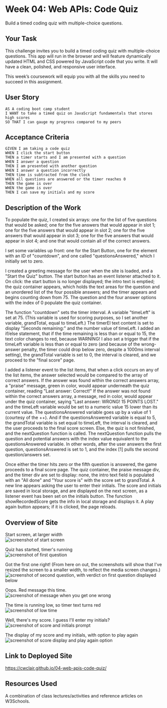 # Week 04: Web APIs: Code Quiz
Build a timed coding quiz with multiple-choice questions.

## Your Task
This challenge invites you to build a timed coding quiz with multiple-choice questions. This app will run in the browser and will feature dynamically updated HTML and CSS powered by JavaScript code that you write. It will have a clean, polished, and responsive user interface.

This week’s coursework will equip you with all the skills you need to succeed in this assignment.


## User Story

```
AS A coding boot camp student
I WANT to take a timed quiz on JavaScript fundamentals that stores high scores
SO THAT I can gauge my progress compared to my peers
```

## Acceptance Criteria

```
GIVEN I am taking a code quiz
WHEN I click the start button
THEN a timer starts and I am presented with a question
WHEN I answer a question
THEN I am presented with another question
WHEN I answer a question incorrectly
THEN time is subtracted from the clock
WHEN all questions are answered or the timer reaches 0
THEN the game is over
WHEN the game is over
THEN I can save my initials and my score
```

## Description of the Work
To populate the quiz, I created six arrays: one for the list of five questions that would be asked; one for the five answers that would appear in slot 1; one for the five answers that would appear in slot 2; one for the five answers that would appear in slot 3; one for the five answers that would appear in slot 4; and one that would contain all of the correct answers.

I set some variables up front: one for the Start Button, one for the element with an ID of "countdown", and one called "questionsAnswered," which I initially set to zero.

I created a greeting message for the user when the site is loaded, and a "Start the Quiz" button. The start button has an event listener attached to it. On click: the start button is no longer displayed; the intro text is emptied; the quiz container appears, which holds the text areas for the question and an unordered list of the four possible answers; and the timer appears and begins counting down from 75. The question and the four answer options with the index of 0 populate the quiz container.

The function "countdown" sets the timer interval. A variable "timeLeft" is set at 75. (This variable is used for scoring purposes, so I set another variable, grandTotal, equal to timeLeft.) The timerEl text content is set to display "Seconds remaining:" and the number value of timeLeft. I added an if/else statement, that if the time remaining is less than or equal to 15, the text color changes to red, because WARNING! I also set a trigger that if the timeLeft variable is less than or equal to zero (and because of the wrong-answer penalty, the timer could drop below zero, despite a 1000ms interval setting), the grandTotal variable is set to 0, the interval is cleared, and we proceed to the "final score" page.

I added a listener event to the list items, that when a click occurs on any of the list items, the answer selected would be compared to the array of correct answers. If the answer was found within the correct answers array, a "praise" message, green in color, would appear underneath the quiz container, reading "Last answer: Correct!" If the answer was not found within the correct answers array, a message, red in color, would appear under the quiz container, saying "Last answer: WRONG! 15 POINTS LOST." and the timeLeft variable would be set to a numeric value 15 lower than its current value. The questionsAnswered variable goes up by a value of 1 (courtesy of the ++). And if the questionsAnswered variable is equal to 5, the grandTotal variable is set equal to timeLeft, the interval is cleared, and the user proceeds to the final score screen. Else, the quiz is not finished, and the nextQuestion function is called. The nextQuestion function pulls the question and potential answers with the index value equivalent to the questionsAnswered variable. In other words, after the user answers the first question, questionsAnswered is set to 1, and the index [1] pulls the second question/answers set.

Once either the timer hits zero or the fifth question is answered, the game proceeds to a final score page. The quiz container, the praise message div, and the timer div are set to display: none, the intro text field is populated with an "All done" and "Your score is" with the score set to grandTotal. A new line appears asking the user to enter their initials. The score and initials are saved in local storage, and are displayed on the next screen, as a listener event has been set on the initials button. The function showRecordedScore gets the info in local storage and displays it. A play again button appears; if it is clicked, the page reloads.

## Overview of Site

Start screen, at larger width   
![screenshot of start screen](assets/images/coding-quiz-01-start-screen.png)
   
Quiz has started, timer's running   
![screenshot of first question](assets/images/coding-quiz-02-first-q.png)

Got the first one right! (From here on out, the screenshots will show that I've resized the screen to a smaller width, to reflect the media screen changes.)   
![screenshot of second question, with verdict on first question displayed below](assets/images/coding-quiz-03-correct.png)
   
Oops. Red message this time.   
![screenshot of message when you get one wrong](assets/images/coding-quiz-04-incorrect.png)
   
The time is running low, so timer text turns red   
![screenshot of low time](assets/images/coding-quiz-05-time-low.png)
   
Well, there's my score. I guess I'll enter my initials?   
![screenshot of score and initials prompt](assets/images/coding-quiz-06-enter-initials.png)
   
The display of my score and my initials, with option to play again   
![screenshot of score display and play again option](assets/images/coding-quiz-07-score-initials-display.png)
   
## Link to Deployed Site

https://cwclair.github.io/04-web-apis-code-quiz/

## Resources Used

A combination of class lectures/activities and reference articles on W3Schools.